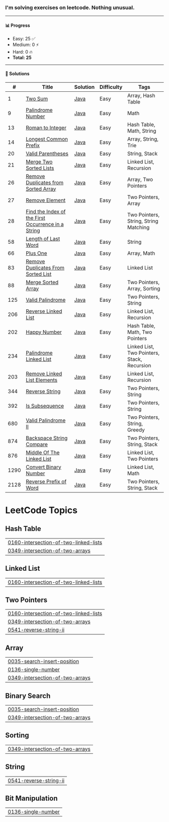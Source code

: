 ### I'm solving exercises on leetcode. Nothing unusual.
---

#### 📊 Progress

- Easy: 25 ✅  
- Medium: 0 ⚡  
- Hard: 0 🔥  
- **Total: 25**

---

#### 📘 Solutions

| #   | Title | Solution | Difficulty | Tags |
|-----|-------|----------|------------|------|
| 1   | [Two Sum](https://leetcode.com/problems/two-sum) | [Java](0001-two-sum) | Easy | Array, Hash Table |
| 9   | [Palindrome Number](https://leetcode.com/problems/palindrome-number) | [Java](0009-palindrome-number) | Easy | Math |
| 13  | [Roman to Integer](https://leetcode.com/problems/roman-to-integer) | [Java](0013-roman-to-integer) | Easy | Hash Table, Math, String |
| 14  | [Longest Common Prefix](https://leetcode.com/problems/longest-common-prefix) | [Java](0014-longest-common-prefix) | Easy | Array, String, Trie |
| 20  | [Valid Parentheses](https://leetcode.com/problems/valid-parentheses) | [Java](0020-valid-parentheses) | Easy | String, Stack |
| 21  | [Merge Two Sorted Lists](https://leetcode.com/problems/merge-two-sorted-lists) | [Java](0021-merge-two-sorted-lists) | Easy | Linked List, Recursion |
| 26  | [Remove Duplicates from Sorted Array](https://leetcode.com/problems/remove-duplicates-from-sorted-array) | [Java](0026-remove-duplicates-from-sorted-array) | Easy | Array, Two Pointers |
| 27  | [Remove Element](https://leetcode.com/problems/remove-element) | [Java](0027-remove-element) | Easy | Two Pointers, Array |
| 28  | [Find the Index of the First Occurrence in a String](https://leetcode.com/problems/find-the-index-of-the-first-occurrence-in-a-string) | [Java](0028-find-the-index) | Easy | Two Pointers, String, String Matching |
| 58  | [Length of Last Word](https://leetcode.com/problems/length-of-last-word) | [Java](0058-length-of-last-word) | Easy | String |
| 66  | [Plus One](https://leetcode.com/problems/plus-one) | [Java](0066-plus-one) | Easy | Array, Math |
| 83  | [Remove Duplicates From Sorted List](https://leetcode.com/problems/remove-duplicates-from-sorted-list/) | [Java](0083-remove-duplicates-from-sorted-list) | Easy | Linked List |
| 88  | [Merge Sorted Array](https://leetcode.com/problems/merge-sorted-array) | [Java](0088-merge-sorted-array) | Easy | Two Pointers, Array, Sorting |
| 125 | [Valid Palindrome](https://leetcode.com/problems/valid-palindrome) | [Java](0125-valid-palindrome) | Easy | Two Pointers, String|
| 206 | [Reverse Linked List](https://leetcode.com/problems/reverse-linked-list/) | [Java](0206-reverse-linked-list) | Easy | Linked List, Recursion |
| 202 | [Happy Number](https://leetcode.com/problems/happy-number) | [Java](0202-happy-number) | Easy | Hash Table, Math, Two Pointers |
| 234 | [Palindrome Linked List](https://leetcode.com/problems/palindrome-linked-list) | [Java](0234-palindrome-linked-list) | Easy | Linked List, Two Pointers, Stack, Recursion |
| 203 | [Remove Linked List Elements](https://leetcode.com/problems/remove-linked-list-elements) | [Java](0203-remove-linked-list-elements) | Easy | Linked List, Recursion |
| 344 | [Reverse String](https://leetcode.com/problems/reverse-string) | [Java](0344-reverse-string) | Easy | Two Pointers, String |
| 392 | [Is Subsequence](https://leetcode.com/problems/is-subsequence) | [Java](0392-is-subsequence) | Easy | Two Pointers, String |
| 680 | [Valid Palindrome II](https://leetcode.com/problems/valid-palindrome-ii) | [Java](0680-valid-palindrome-ii) | Easy | Two Pointers, String, Greedy |
| 874 | [Backspace String Compare](https://leetcode.com/problems/backspace-string-compare) | [Java](0874-backspace-string-compare) | Easy | Two Pointers, String, Stack |
| 876 | [Middle Of The Linked List](https://leetcode.com/problems/middle-of-the-linked-list) | [Java](0876-middle-of-the-linked-list) | Easy | Linked List, Two Pointers |
| 1290 | [Convert Binary Number](https://leetcode.com/problems/convert-binary-number-in-a-linked-list-to-integer) | [Java](1290-convert-binary-number) | Easy | Linked List, Math |
| 2128 | [Reverse Prefix of Word](https://leetcode.com/problems/reverse-prefix-of-word) | [Java](2128-reverse-prefix-of-word) | Easy | Two Pointers, String, Stack |

<!---LeetCode Topics Start-->
# LeetCode Topics
## Hash Table
|  |
| ------- |
| [0160-intersection-of-two-linked-lists](https://github.com/Gushchin-A/my-kata-in-leetcode/tree/master/0160-intersection-of-two-linked-lists) |
| [0349-intersection-of-two-arrays](https://github.com/Gushchin-A/my-kata-in-leetcode/tree/master/0349-intersection-of-two-arrays) |
## Linked List
|  |
| ------- |
| [0160-intersection-of-two-linked-lists](https://github.com/Gushchin-A/my-kata-in-leetcode/tree/master/0160-intersection-of-two-linked-lists) |
## Two Pointers
|  |
| ------- |
| [0160-intersection-of-two-linked-lists](https://github.com/Gushchin-A/my-kata-in-leetcode/tree/master/0160-intersection-of-two-linked-lists) |
| [0349-intersection-of-two-arrays](https://github.com/Gushchin-A/my-kata-in-leetcode/tree/master/0349-intersection-of-two-arrays) |
| [0541-reverse-string-ii](https://github.com/Gushchin-A/my-kata-in-leetcode/tree/master/0541-reverse-string-ii) |
## Array
|  |
| ------- |
| [0035-search-insert-position](https://github.com/Gushchin-A/my-kata-in-leetcode/tree/master/0035-search-insert-position) |
| [0136-single-number](https://github.com/Gushchin-A/my-kata-in-leetcode/tree/master/0136-single-number) |
| [0349-intersection-of-two-arrays](https://github.com/Gushchin-A/my-kata-in-leetcode/tree/master/0349-intersection-of-two-arrays) |
## Binary Search
|  |
| ------- |
| [0035-search-insert-position](https://github.com/Gushchin-A/my-kata-in-leetcode/tree/master/0035-search-insert-position) |
| [0349-intersection-of-two-arrays](https://github.com/Gushchin-A/my-kata-in-leetcode/tree/master/0349-intersection-of-two-arrays) |
## Sorting
|  |
| ------- |
| [0349-intersection-of-two-arrays](https://github.com/Gushchin-A/my-kata-in-leetcode/tree/master/0349-intersection-of-two-arrays) |
## String
|  |
| ------- |
| [0541-reverse-string-ii](https://github.com/Gushchin-A/my-kata-in-leetcode/tree/master/0541-reverse-string-ii) |
## Bit Manipulation
|  |
| ------- |
| [0136-single-number](https://github.com/Gushchin-A/my-kata-in-leetcode/tree/master/0136-single-number) |
<!---LeetCode Topics End-->